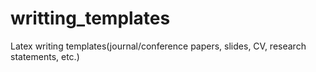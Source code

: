 # writting_templates
Latex writing templates(journal/conference papers, slides, CV, research statements, etc.)
